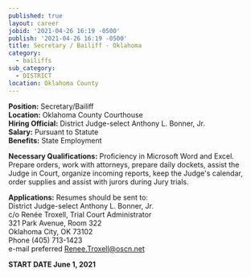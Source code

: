 ```yaml
---
published: true
layout: career
jobid: '2021-04-26 16:19 -0500'
publish: '2021-04-26 16:19 -0500'
title: Secretary / Bailiff - Oklahoma
category:
  - bailiffs
sub_category:
  - DISTRICT
location: Oklahoma County
---
```

**Position:** Secretary/Bailiff  
**Location:** Oklahoma County Courthouse  
**Hiring Official:** District Judge-select Anthony L. Bonner, Jr.  
**Salary:** Pursuant to Statute  
**Benefits:** State Employment

**Necessary Qualifications:** Proficiency in Microsoft Word and Excel.  Prepare orders, work with attorneys, prepare daily dockets, assist the Judge in Court, organize incoming reports, keep the Judge's calendar, order supplies and assist with jurors during Jury trials.

**Applications:** Resumes should be sent to:  
District Judge-select Anthony L. Bonner, Jr.  
c/o Ren&eacute;e Troxell, Trial Court Administrator  
321 Park Avenue, Room 322   
Oklahoma City, OK  73102  
Phone (405) 713-1423  
e-mail preferred [Renee.Troxell@oscn.net](mailto:Renee.Troxell@oscn.net)

**START DATE June 1, 2021**
